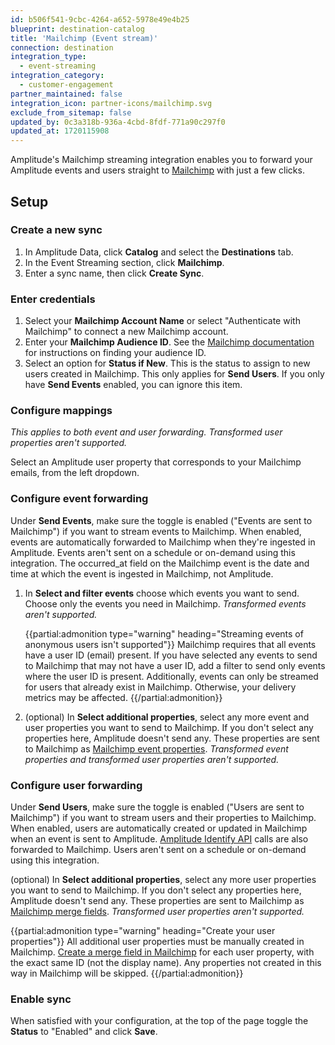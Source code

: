 ```yaml
---
id: b506f541-9cbc-4264-a652-5978e49e4b25
blueprint: destination-catalog
title: 'Mailchimp (Event stream)'
connection: destination
integration_type:
  - event-streaming
integration_category:
  - customer-engagement
partner_maintained: false
integration_icon: partner-icons/mailchimp.svg
exclude_from_sitemap: false
updated_by: 0c3a318b-936a-4cbd-8fdf-771a90c297f0
updated_at: 1720115908
---
```

Amplitude's Mailchimp streaming integration enables you to forward your Amplitude events and users straight to [Mailchimp](https://www.mailchimp.com/) with just a few clicks.

## Setup

### Create a new sync

1. In Amplitude Data, click **Catalog** and select the **Destinations** tab.
2. In the Event Streaming section, click **Mailchimp**.
3. Enter a sync name, then click **Create Sync**.

### Enter credentials

1. Select your **Mailchimp Account Name** or select "Authenticate with Mailchimp" to connect a new Mailchimp account.
2. Enter your **Mailchimp Audience ID**. See the [Mailchimp documentation](https://mailchimp.com/help/find-audience-id/) for instructions on finding your audience ID.
3. Select an option for **Status if New**. This is the status to assign to new users created in Mailchimp. This only applies for **Send Users**. If you only have **Send Events** enabled, you can ignore this item.

### Configure mappings

_This applies to both event and user forwarding. Transformed user properties aren't supported._

Select an Amplitude user property that corresponds to your Mailchimp emails, from the left dropdown.

### Configure event forwarding

Under **Send Events**, make sure the toggle is enabled ("Events are sent to Mailchimp") if you want to stream events to Mailchimp. When enabled, events are automatically forwarded to Mailchimp when they're ingested in Amplitude. Events aren't sent on a schedule or on-demand using this integration. The occurred_at field on the Mailchimp event is the date and time at which the event is ingested in Mailchimp, not Amplitude.

1. In **Select and filter events** choose which events you want to send. Choose only the events you need in Mailchimp. _Transformed events aren't supported._

    {{partial:admonition type="warning" heading="Streaming events of anonymous users isn't supported"}}
    Mailchimp requires that all events have a user ID (email) present. If you have selected any events to send to Mailchimp that may not have a user ID, add a filter to send only events where the user ID is present. Additionally, events can only be streamed for users that already exist in Mailchimp. Otherwise, your delivery metrics may be affected.
    {{/partial:admonition}}

2. (optional) In **Select additional properties**, select any more event and user properties you want to send to Mailchimp. If you don't select any properties here, Amplitude doesn't send any. These properties are sent to Mailchimp as [Mailchimp event properties](https://mailchimp.com/developer/marketing/api/list-member-events/add-event/). _Transformed event properties and transformed user properties aren't supported._

### Configure user forwarding

Under **Send Users**, make sure the toggle is enabled ("Users are sent to Mailchimp") if you want to stream users and their properties to Mailchimp. When enabled, users are automatically created or updated in Mailchimp when an event is sent to Amplitude. [Amplitude Identify API](/docs/apis/analytics/identify) calls are also forwarded to Mailchimp. Users aren't sent on a schedule or on-demand using this integration.

(optional) In **Select additional properties**, select any more user properties you want to send to Mailchimp. If you don't select any properties here, Amplitude doesn't send any. These properties are sent to Mailchimp as [Mailchimp merge fields](https://mailchimp.com/developer/marketing/docs/merge-fields/). _Transformed user properties aren't supported._

{{partial:admonition type="warning" heading="Create your user properties"}}
All additional user properties must be manually created in Mailchimp. [Create a merge field in Mailchimp](https://mailchimp.com/developer/marketing/docs/merge-fields/#create-a-merge-field) for each user property, with the exact same ID (not the display name). Any properties not created in this way in Mailchimp will be skipped.
{{/partial:admonition}}

### Enable sync

When satisfied with your configuration, at the top of the page toggle the **Status** to "Enabled" and click **Save**.
